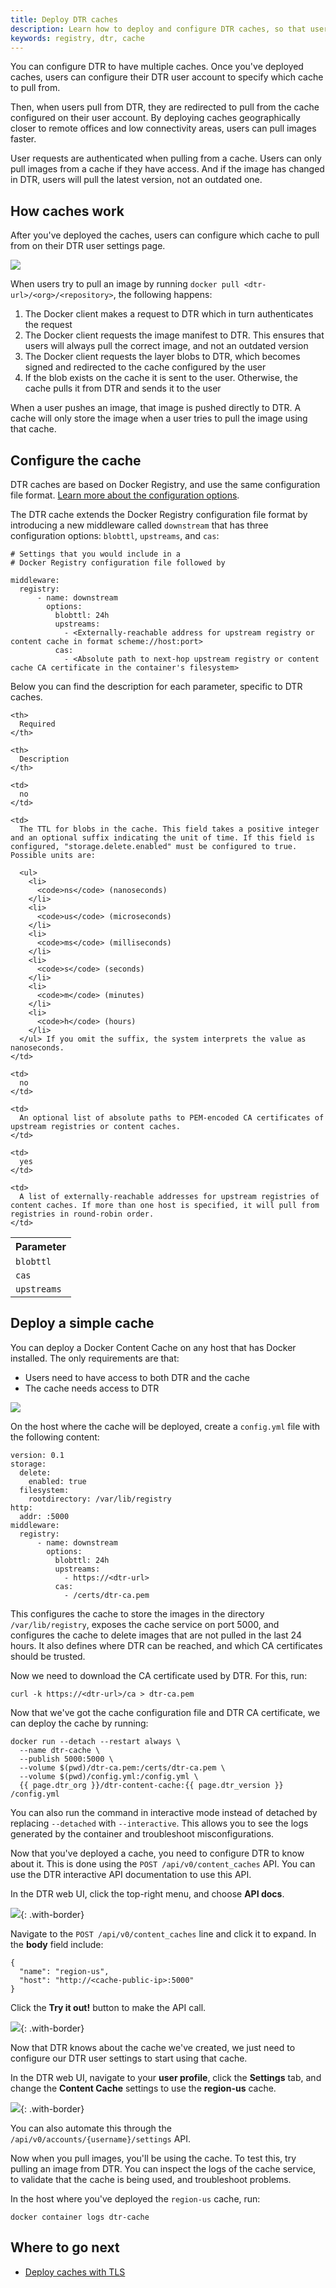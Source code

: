 ```yaml
---
title: Deploy DTR caches
description: Learn how to deploy and configure DTR caches, so that users can pull images faster.
keywords: registry, dtr, cache
---
```

You can configure DTR to have multiple caches. Once you've deployed caches, users can configure their DTR user account to specify which cache to pull from.

Then, when users pull from DTR, they are redirected to pull from the cache configured on their user account. By deploying caches geographically closer to remote offices and low connectivity areas, users can pull images faster.

User requests are authenticated when pulling from a cache. Users can only pull images from a cache if they have access. And if the image has changed in DTR, users will pull the latest version, not an outdated one.

## How caches work

After you've deployed the caches, users can configure which cache to pull from on their DTR user settings page.

![](../../../images/cache-docker-images-1.svg)

When users try to pull an image by running `docker pull <dtr-url>/<org>/<repository>`, the following happens:

1. The Docker client makes a request to DTR which in turn authenticates the request
2. The Docker client requests the image manifest to DTR. This ensures that users will always pull the correct image, and not an outdated version
3. The Docker client requests the layer blobs to DTR, which becomes signed and redirected to the cache configured by the user
4. If the blob exists on the cache it is sent to the user. Otherwise, the cache pulls it from DTR and sends it to the user

When a user pushes an image, that image is pushed directly to DTR. A cache will only store the image when a user tries to pull the image using that cache.

## Configure the cache

DTR caches are based on Docker Registry, and use the same configuration file format. [Learn more about the configuration options](/registry/configuration.md).

The DTR cache extends the Docker Registry configuration file format by introducing a new middleware called `downstream` that has three configuration options: `blobttl`, `upstreams`, and `cas`:

```none
# Settings that you would include in a
# Docker Registry configuration file followed by

middleware:
  registry:
      - name: downstream
        options:
          blobttl: 24h
          upstreams:
            - <Externally-reachable address for upstream registry or content cache in format scheme://host:port>
          cas:
            - <Absolute path to next-hop upstream registry or content cache CA certificate in the container's filesystem>
```

Below you can find the description for each parameter, specific to DTR caches.

<table>
  <tr>
    <th>
      Parameter
    </th>
    
    <th>
      Required
    </th>
    
    <th>
      Description
    </th>
  </tr>
  
  <tr>
    <td>
      <code>blobttl</code>
    </td>
    
    <td>
      no
    </td>
    
    <td>
      The TTL for blobs in the cache. This field takes a positive integer and an optional suffix indicating the unit of time. If this field is configured, "storage.delete.enabled" must be configured to true. Possible units are: 
      
      <ul>
        <li>
          <code>ns</code> (nanoseconds)
        </li>
        <li>
          <code>us</code> (microseconds)
        </li>
        <li>
          <code>ms</code> (milliseconds)
        </li>
        <li>
          <code>s</code> (seconds)
        </li>
        <li>
          <code>m</code> (minutes)
        </li>
        <li>
          <code>h</code> (hours)
        </li>
      </ul> If you omit the suffix, the system interprets the value as nanoseconds.
    </td>
  </tr>
  
  <tr>
    <td>
      <code>cas</code>
    </td>
    
    <td>
      no
    </td>
    
    <td>
      An optional list of absolute paths to PEM-encoded CA certificates of upstream registries or content caches.
    </td>
  </tr>
  
  <tr>
    <td>
      <code>upstreams</code>
    </td>
    
    <td>
      yes
    </td>
    
    <td>
      A list of externally-reachable addresses for upstream registries of content caches. If more than one host is specified, it will pull from registries in round-robin order.
    </td>
  </tr>
</table>

## Deploy a simple cache

You can deploy a Docker Content Cache on any host that has Docker installed. The only requirements are that:

* Users need to have access to both DTR and the cache
* The cache needs access to DTR

![](../../../images/cache-docker-images-2.svg)

On the host where the cache will be deployed, create a `config.yml` file with the following content:

    version: 0.1
    storage:
      delete:
        enabled: true
      filesystem:
        rootdirectory: /var/lib/registry
    http:
      addr: :5000
    middleware:
      registry:
          - name: downstream
            options:
              blobttl: 24h
              upstreams:
                - https://<dtr-url>
              cas:
                - /certs/dtr-ca.pem
    

This configures the cache to store the images in the directory `/var/lib/registry`, exposes the cache service on port 5000, and configures the cache to delete images that are not pulled in the last 24 hours. It also defines where DTR can be reached, and which CA certificates should be trusted.

Now we need to download the CA certificate used by DTR. For this, run:

    curl -k https://<dtr-url>/ca > dtr-ca.pem
    

Now that we've got the cache configuration file and DTR CA certificate, we can deploy the cache by running:

```none
docker run --detach --restart always \
  --name dtr-cache \
  --publish 5000:5000 \
  --volume $(pwd)/dtr-ca.pem:/certs/dtr-ca.pem \
  --volume $(pwd)/config.yml:/config.yml \
  {{ page.dtr_org }}/dtr-content-cache:{{ page.dtr_version }} /config.yml
```

You can also run the command in interactive mode instead of detached by replacing `--detached` with `--interactive`. This allows you to see the logs generated by the container and troubleshoot misconfigurations.

Now that you've deployed a cache, you need to configure DTR to know about it. This is done using the `POST /api/v0/content_caches` API. You can use the DTR interactive API documentation to use this API.

In the DTR web UI, click the top-right menu, and choose **API docs**.

![](../../../images/cache-docker-images-2.png){: .with-border}

Navigate to the `POST /api/v0/content_caches` line and click it to expand. In the **body** field include:

    {
      "name": "region-us",
      "host": "http://<cache-public-ip>:5000"
    }
    

Click the **Try it out!** button to make the API call.

![](../../../images/cache-docker-images-3.png){: .with-border}

Now that DTR knows about the cache we've created, we just need to configure our DTR user settings to start using that cache.

In the DTR web UI, navigate to your **user profile**, click the **Settings** tab, and change the **Content Cache** settings to use the **region-us** cache.

![](../../../images/cache-docker-images-4.png){: .with-border}

You can also automate this through the `/api/v0/accounts/{username}/settings` API.

Now when you pull images, you'll be using the cache. To test this, try pulling an image from DTR. You can inspect the logs of the cache service, to validate that the cache is being used, and troubleshoot problems.

In the host where you've deployed the `region-us` cache, run:

    docker container logs dtr-cache
    

## Where to go next

* [Deploy caches with TLS](tls.md)